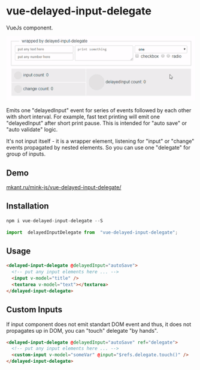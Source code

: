 # vue-delayed-input-delegate

VueJs component.

![screenshot](https://raw.githubusercontent.com/m-kant/vue-delayed-input-delegate/master/vue-delayed-input-delegate.gif)

Emits one "delayedInput" event for series of events followed by each other with short interval. For example, fast text printing will emit one "delayedInput" after short print pause. This is intended for "auto save" or "auto validate" logic.

It's not input itself - it is a wrapper element, listening for "input" or "change" events propagated by nested elements. So you can use one "delegate" for group of inputs.

## Demo
[mkant.ru/mink-js/vue-delayed-input-delegate/](http://mkant.ru/mink-js/vue-delayed-input-delegate/)
## Installation
```JavaScript
npm i vue-delayed-input-delegate --S
```
```JavaScript
import  delayedInputDelegate from  "vue-delayed-input-delegate";
```

## Usage

```html
<delayed-input-delegate @delayedInput="autoSave">
  <!-- put any input elements here ... -->
  <input v-model="title" />
  <textarea v-model="text"></textarea>
</delayed-input-delegate>
```

## Custom Inputs

If input component does not emit standart DOM event and thus, it does not propagates up in DOM, you can "touch" delegate "by hands".

```html
<delayed-input-delegate @delayedInput="autoSave" ref="delegate">
  <!-- put any input elements here ... -->
  <custom-input v-model="someVar" @input="$refs.delegate.touch()" />
</delayed-input-delegate>
```
